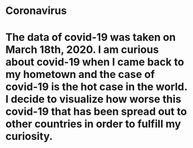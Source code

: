 # Coronavirus

# The data of covid-19 was taken on March 18th, 2020. I am curious about covid-19 when I came back to my hometown and the case of covid-19 is the hot case in the world. I decide to visualize how worse this covid-19 that has been spread out to other countries in order to fulfill my curiosity. 
